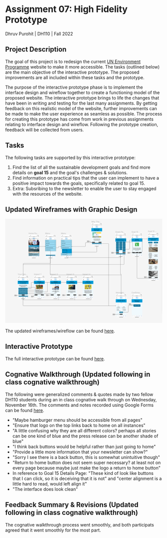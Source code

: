 # Assignment 07: High Fidelity Prototype

Dhruv Purohit | DH110 | Fall 2022

## Project Description
The goal of this project is to redesign the current [UN Environment Programme](https://www.unep.org) website to make it more accessible. The tasks (outlined below) are the main objective of the interactive prototype. The proposed improvements are all included within these tasks and the prototype. 

The purpose of the interactive prototype phase is to implement the interface design and wireflow together to create a functioning model of the proposed website. The interactive prototype brings to life the changes that have been in writing and testing for the last many assignments. By getting feedback on this realistic model of the website, further improvements can be made to make the user experience as seamless as possible. The process for creating this prototype has come from work in previous assignments relating to interface design and wireflow. Following the prototype creation, feedback will be collected from users.

## Tasks
The following tasks are supported by this interactive prototype: 
1. Find the list of all the sustainable development goals and find more details on **goal 15** and the goal's challenges & solutions.
2. Find information on practical tips that the user can implement to have a positive impact towards the goals, specifically related to goal 15.
3. Extra: Subsribing to the newsletter to enable the user to stay engaged with the resources of the website. 

## Updated Wireframes with Graphic Design

<p align="center">
  <img src="flow4.png" alt="Flow"/>
</p>

The updated wireframes/wireflow can be found [here](https://www.figma.com/file/70jzqqbnqGPVP5KZgTsiL1/Updated-Flow?node-id=0%3A1&t=hHNvR5jRHP892VcB-1).

## Interactive Prototype

The full interactive prototype can be found [here](https://www.figma.com/proto/8pJf6XjZfpIPxfYtA0DmpO/High-Fidelity?page-id=0%3A1&node-id=1%3A101&viewport=563%2C644%2C0.25&scaling=min-zoom&starting-point-node-id=1%3A101).

## Cognative Walkthrough (Updated following in class cognative walkthrough)

The following were generalized comments & quotes made by two fellow DH110 students during an in class cognative walk through on Wednesday, November 16th.
The comments and notes recorded using Google Forms can be found [here](https://docs.google.com/document/d/1Kxph_524VaKWZBmiZiLl0LsLY00k5Ua1Gwj5ecwKFnw/edit).

* "Maybe hamburger menu should be accessible from all pages"
* "Ensure that logo on the top links back to home on all instances"
* "A little confusing why they are all different colors? perhaps all stories can be one kind of blue and the press release can be another shade of blue"
* "I think back buttons would be helpful rather than just going to home"
* "Provide a little more information that your newsletter can show?"
* "Sorry I see there is a back button, this is somewhat unintuitive though"
* "Return to home button does not seem super necessary? at least not on every page because maybe just make the logo a return to home button"
* In reference to Goal 15 Details Page: "These kind of look like buttons that I can click, so it is deceiving that it is not" and "center alignment is a little hard to read, would left align it"
* "The interface does look clean"

## Feedback Summary  & Revisions (Updated following in class cognative walkthrough)

The cognative walkthrough process went smoothly, and both participats agreed that it went smoothly for the most part. 
